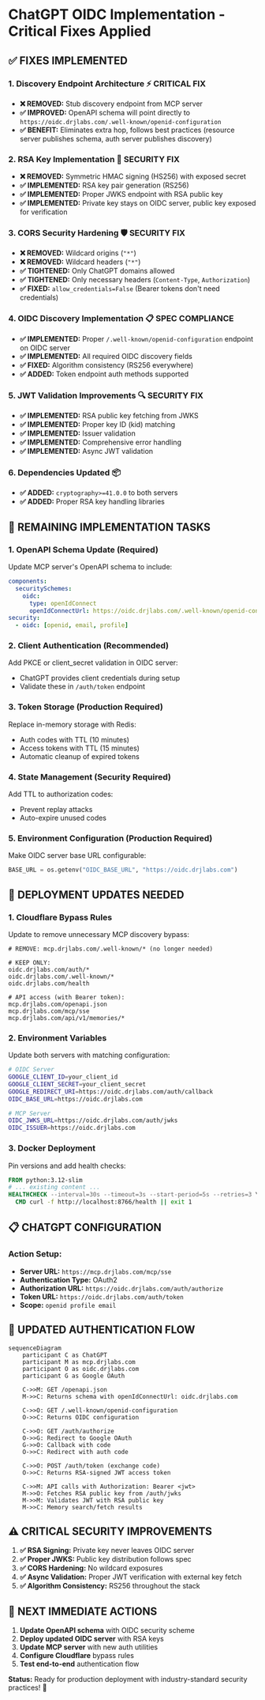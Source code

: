 # ChatGPT OIDC Implementation - Critical Fixes Applied

## ✅ **FIXES IMPLEMENTED**

### 1. **Discovery Endpoint Architecture** ⚡ **CRITICAL FIX**
- **❌ REMOVED:** Stub discovery endpoint from MCP server 
- **✅ IMPROVED:** OpenAPI schema will point directly to `https://oidc.drjlabs.com/.well-known/openid-configuration`
- **✅ BENEFIT:** Eliminates extra hop, follows best practices (resource server publishes schema, auth server publishes discovery)

### 2. **RSA Key Implementation** 🔐 **SECURITY FIX**
- **❌ REMOVED:** Symmetric HMAC signing (HS256) with exposed secret
- **✅ IMPLEMENTED:** RSA key pair generation (RS256)
- **✅ IMPLEMENTED:** Proper JWKS endpoint with RSA public key
- **✅ IMPLEMENTED:** Private key stays on OIDC server, public key exposed for verification

### 3. **CORS Security Hardening** 🛡️ **SECURITY FIX**
- **❌ REMOVED:** Wildcard origins (`"*"`) 
- **❌ REMOVED:** Wildcard headers (`"*"`)
- **✅ TIGHTENED:** Only ChatGPT domains allowed
- **✅ TIGHTENED:** Only necessary headers (`Content-Type`, `Authorization`)
- **✅ FIXED:** `allow_credentials=False` (Bearer tokens don't need credentials)

### 4. **OIDC Discovery Implementation** 📋 **SPEC COMPLIANCE**
- **✅ IMPLEMENTED:** Proper `/.well-known/openid-configuration` endpoint on OIDC server
- **✅ IMPLEMENTED:** All required OIDC discovery fields
- **✅ FIXED:** Algorithm consistency (RS256 everywhere)
- **✅ ADDED:** Token endpoint auth methods supported

### 5. **JWT Validation Improvements** 🔍 **SECURITY FIX**
- **✅ IMPLEMENTED:** RSA public key fetching from JWKS
- **✅ IMPLEMENTED:** Proper key ID (kid) matching
- **✅ IMPLEMENTED:** Issuer validation
- **✅ IMPLEMENTED:** Comprehensive error handling
- **✅ IMPLEMENTED:** Async JWT validation

### 6. **Dependencies Updated** 📦
- **✅ ADDED:** `cryptography>=41.0.0` to both servers
- **✅ ADDED:** Proper RSA key handling libraries

## 🔧 **REMAINING IMPLEMENTATION TASKS**

### 1. **OpenAPI Schema Update** (Required)
Update MCP server's OpenAPI schema to include:
```yaml
components:
  securitySchemes:
    oidc:
      type: openIdConnect
      openIdConnectUrl: https://oidc.drjlabs.com/.well-known/openid-configuration
security:
  - oidc: [openid, email, profile]
```

### 2. **Client Authentication** (Recommended)
Add PKCE or client_secret validation in OIDC server:
- ChatGPT provides client credentials during setup
- Validate these in `/auth/token` endpoint

### 3. **Token Storage** (Production Required)
Replace in-memory storage with Redis:
- Auth codes with TTL (10 minutes)
- Access tokens with TTL (15 minutes)
- Automatic cleanup of expired tokens

### 4. **State Management** (Security Required)
Add TTL to authorization codes:
- Prevent replay attacks
- Auto-expire unused codes

### 5. **Environment Configuration** (Production Required)
Make OIDC server base URL configurable:
```python
BASE_URL = os.getenv("OIDC_BASE_URL", "https://oidc.drjlabs.com")
```

## 🚀 **DEPLOYMENT UPDATES NEEDED**

### 1. **Cloudflare Bypass Rules**
Update to remove unnecessary MCP discovery bypass:
```
# REMOVE: mcp.drjlabs.com/.well-known/* (no longer needed)

# KEEP ONLY:
oidc.drjlabs.com/auth/*
oidc.drjlabs.com/.well-known/*
oidc.drjlabs.com/health

# API access (with Bearer token):
mcp.drjlabs.com/openapi.json
mcp.drjlabs.com/mcp/sse
mcp.drjlabs.com/api/v1/memories/*
```

### 2. **Environment Variables**
Update both servers with matching configuration:
```bash
# OIDC Server
GOOGLE_CLIENT_ID=your_client_id
GOOGLE_CLIENT_SECRET=your_client_secret
GOOGLE_REDIRECT_URI=https://oidc.drjlabs.com/auth/callback
OIDC_BASE_URL=https://oidc.drjlabs.com

# MCP Server  
OIDC_JWKS_URL=https://oidc.drjlabs.com/auth/jwks
OIDC_ISSUER=https://oidc.drjlabs.com
```

### 3. **Docker Deployment**
Pin versions and add health checks:
```dockerfile
FROM python:3.12-slim
# ... existing content ...
HEALTHCHECK --interval=30s --timeout=3s --start-period=5s --retries=3 \
  CMD curl -f http://localhost:8766/health || exit 1
```

## 📋 **CHATGPT CONFIGURATION**

### Action Setup:
- **Server URL:** `https://mcp.drjlabs.com/mcp/sse`
- **Authentication Type:** OAuth2 
- **Authorization URL:** `https://oidc.drjlabs.com/auth/authorize`
- **Token URL:** `https://oidc.drjlabs.com/auth/token`
- **Scope:** `openid profile email`

## 🔄 **UPDATED AUTHENTICATION FLOW**

```mermaid
sequenceDiagram
    participant C as ChatGPT
    participant M as mcp.drjlabs.com
    participant O as oidc.drjlabs.com
    participant G as Google OAuth

    C->>M: GET /openapi.json
    M->>C: Returns schema with openIdConnectUrl: oidc.drjlabs.com
    
    C->>O: GET /.well-known/openid-configuration
    O->>C: Returns OIDC configuration
    
    C->>O: GET /auth/authorize
    O->>G: Redirect to Google OAuth
    G->>O: Callback with code
    O->>C: Redirect with auth code
    
    C->>O: POST /auth/token (exchange code)
    O->>C: Returns RSA-signed JWT access token
    
    C->>M: API calls with Authorization: Bearer <jwt>
    M->>O: Fetches RSA public key from /auth/jwks
    M->>M: Validates JWT with RSA public key
    M->>C: Memory search/fetch results
```

## ⚠️ **CRITICAL SECURITY IMPROVEMENTS**

1. **✅ RSA Signing:** Private key never leaves OIDC server
2. **✅ Proper JWKS:** Public key distribution follows spec
3. **✅ CORS Hardening:** No wildcard exposures
4. **✅ Async Validation:** Proper JWT verification with external key fetch
5. **✅ Algorithm Consistency:** RS256 throughout the stack

## 🎯 **NEXT IMMEDIATE ACTIONS**

1. **Update OpenAPI schema** with OIDC security scheme
2. **Deploy updated OIDC server** with RSA keys
3. **Update MCP server** with new auth utilities
4. **Configure Cloudflare** bypass rules
5. **Test end-to-end** authentication flow

**Status:** Ready for production deployment with industry-standard security practices! 🚀 